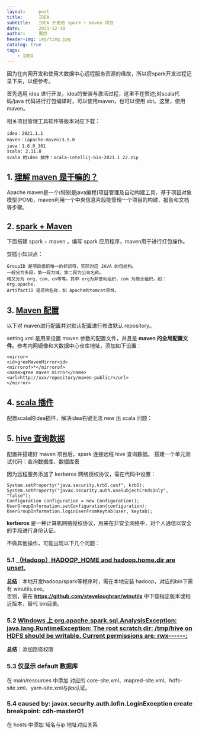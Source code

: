 ```yaml
---
layout:     post
title:      IDEA
subtitle:   IDEA 开发的 spark + maven 项目
date:       2021-12-30
author:     果然
header-img: img/timg.jpg
catalog: true
tags:
    - IDEA
---
```



因为在内网开发和使用大数据中心远程服务资源的缘故，所以将spark开发过程记录下来，以便参考。

首先选用 idea 进行开发。idea的安装与激活过程，这里不在赘述;对scala代码/java 代码进行打包编译时，可以使用maven，也可以使用 sbt。这里，使用maven。

相关项目管理工具软件等版本对应下载：  
```
idea：2021.1.1
maven：(apache-maven)3.5.0
java：1.8.0_301
scala: 2.11.8
scala 的idea 插件：scala-intellij-bin-2021.1.22.zip
```

## 1. [理解 maven 是干嘛的？](https://www.zhihu.com/question/20104186)  
Apache maven是一个(特别是java编程)项目管理及自动构建工具，基于项目对象模型(POM)，maven利用一个中央信息片段能管理一个项目的构建、报告和文档等步骤。

## 2. [spark + Maven](https://blog.csdn.net/sp_ur/article/details/82683264)
下面搭建 spark + maven ，编写 spark 应用程序，maven用于进行打包操作。  

穿插小知识点：
```
GroupID 是项目组织唯一的标识符，实际对应 JAVA 的包结构。  
一般分为多段，第一段为域，第二段为公司名称。
域又分为 org、com、cn等等。其中 org为非营利组织，com 为商业组织。如：org.apache.
ArtifactID 是项目名称，如 Apache的tomcat项目。
```

## 3. [Maven 配置](https://blog.csdn.net/yup1212/article/details/81631030)  
以下对 maven进行配置并对默认配置进行修改默认 repository。  

setting.xml 是用来设置 maven 参数的配置文件，并且是 **maven 的全局配置文件**。参考内网镜像和大数据中心仓库地址，添加如下设置：
```
<mirror>
<id>greeMavenMirror<id>
<mirrorof>*</mirrorof>
<name>gree maven mirror</name>
<url>http://xxx/repository/maven-public/</url>
</mirror>
```  

## 4. [scala 插件](https://blog.csdn.net/weixin_42081778/article/details/100079899)
配置scala的idea插件，解决idea右键无法 new 出 scala 问题：

## 5. [hive 查询数据](https://blog.csdn.net/chenbetter1996/article/details/80441178?utm_medium=distribute.pc_relevant.none-task-blog-2~default~baidujs_baidulandingword~default-8.essearch_pc_relevant&spm=1001.2101.3001.4242.5)
配置并搭建好 maven 项目后，spark 连接远程 hive 查询数据。
搭建一个单元测试代码：查询数据库、数据库表

因为远程服务添加了 kerberos 网络授权协议，需在代码中设置：
```
System.setProperty("java.security.krb5.conf", krb5);
System.setProperty("javax.security.auth.useSubjectCredsOnly", "false");
Configuration configuration = new Configuration();
UserGroupInformation.setConfiguration(configuration);
UserGroupInformation.loginUserFromKeytab(user, keytab);
```
**kerberos** 是一种计算机网络授权协议，用来在非安全网络中，对个人通信以安全的手段进行身份认证。
		
不做其他操作，可能出现以下几个问题：
### 5.1  [（Hadoop）HADOOP_HOME and hadoop.home.dir are unset.](https://www.jianshu.com/p/a65a95108620)

**总结**：本地开发hadoop/spark等程序时，需在本地安装 hadoop，对应的bin下需有 winutils.exe。  
          否则，需在 **https://github.com/steveloughran/winutils** 中下载指定版本或相近版本，替代 bin目录。

### 5.2 [Windows 上 org.apache.spark.sql.AnalysisException: java.lang.RuntimeException: The root scratch dir: /tmp/hive on HDFS should be writable. Current permissions are: rwx------;](https://www.cnblogs.com/hecxx/p/11959835.html)  

**总结**：添加路径权限

### 5.3 仅显示 default 数据库
在 main/resources 中添加 对应的 core-site.xml、mapred-site.xml、hdfs-site.xml、yarn-site.xml与jks认证。

### 5.4 caused by: javax.security.auth.lofin.LoginException create breakpoint: cdh-master01
在 hosts 中添加 域名与ip 地址对应关系


